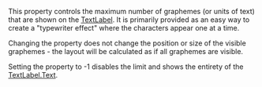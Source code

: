 This property controls the maximum number of graphemes (or units of text)
that are shown on the [TextLabel](https://create.roblox.com/docs/reference/engine/classes/TextLabel). It is primarily provided as an easy way
to create a "typewriter effect" where the characters appear one at a time.

Changing the property does not change the position or size of the visible
graphemes - the layout will be calculated as if all graphemes are visible.

Setting the property to -1 disables the limit and shows the entirety of
the [TextLabel.Text](https://create.roblox.com/docs/reference/engine/classes/TextLabel#Text).